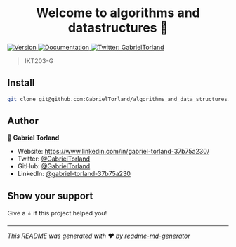 <h1 align="center">Welcome to algorithms and datastructures 👋</h1>
<p>
  <a href="https://www.npmjs.com/package/algorithms and datastructures" target="_blank">
    <img alt="Version" src="https://img.shields.io/npm/v/algorithms and datastructures.svg">
  </a>
  <a href="https://www.uia.no/studieplaner/topic/IKT203-G?year=2022" target="_blank">
    <img alt="Documentation" src="https://img.shields.io/badge/documentation-yes-brightgreen.svg" />
  </a>
  <a href="https://twitter.com/GabrielTorland" target="_blank">
    <img alt="Twitter: GabrielTorland" src="https://img.shields.io/twitter/follow/GabrielTorland.svg?style=social" />
  </a>
</p>

> IKT203-G

## Install

```sh
git clone git@github.com:GabrielTorland/algorithms_and_data_structures.git
```

## Author

👤 **Gabriel Torland**

* Website: https://www.linkedin.com/in/gabriel-torland-37b75a230/
* Twitter: [@GabrielTorland](https://twitter.com/GabrielTorland)
* GitHub: [@GabrielTorland](https://github.com/GabrielTorland)
* LinkedIn: [@gabriel-torland-37b75a230](https://linkedin.com/in/gabriel-torland-37b75a230)

## Show your support

Give a ⭐️ if this project helped you!

***
_This README was generated with ❤️ by [readme-md-generator](https://github.com/kefranabg/readme-md-generator)_